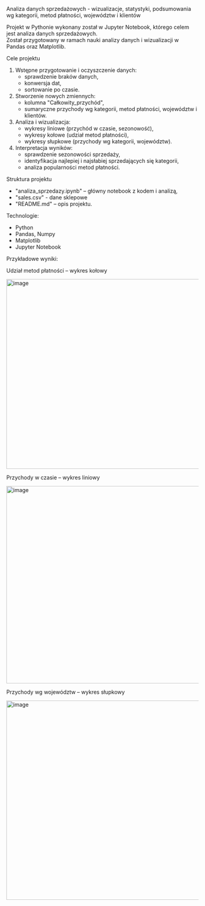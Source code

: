 Analiza danych sprzedażowych - wizualizacje, statystyki, podsumowania wg kategorii, metod płatności, województw i klientów


Projekt w Pythonie wykonany został w Jupyter Notebook, którego celem jest analiza danych sprzedażowych.  
Został przygotowany w ramach nauki analizy danych i wizualizacji w Pandas oraz Matplotlib.

Cele projektu
1. Wstępne przygotowanie i oczyszczenie danych:
   - sprawdzenie braków danych,
   - konwersja dat,
   - sortowanie po czasie.
2. Stworzenie nowych zmiennych:
   - kolumna "Całkowity_przychód",
   - sumaryczne przychody wg kategorii, metod płatności, województw i klientów.
3. Analiza i wizualizacja:
   - wykresy liniowe (przychód w czasie, sezonowość),
   - wykresy kołowe (udział metod płatności),
   - wykresy słupkowe (przychody wg kategorii, województw).
4. Interpretacja wyników:
   - sprawdzenie sezonowości sprzedaży,
   - identyfikacja najlepiej i najsłabiej sprzedających się kategorii,
   - analiza popularności metod płatności.

Struktura projektu
- "analiza_sprzedazy.ipynb" – główny notebook z kodem i analizą,
- "sales.csv" - dane sklepowe
- "README.md" – opis projektu.

Technologie:
- Python
- Pandas, Numpy
- Matplotlib
- Jupyter Notebook

Przykładowe wyniki:

Udział metod płatności – wykres kołowy  

<img width="613" height="498" alt="image" src="https://github.com/user-attachments/assets/59da984c-8784-45a3-87a5-d1837eb2f6c1" />


Przychody w czasie – wykres liniowy

<img width="847" height="518" alt="image" src="https://github.com/user-attachments/assets/40b43c42-c122-4e94-8b56-b33489c7a314" />


Przychody wg województw – wykres słupkowy  

<img width="1096" height="523" alt="image" src="https://github.com/user-attachments/assets/a81cb310-9f00-4701-834a-af2efa9a62c3" />
